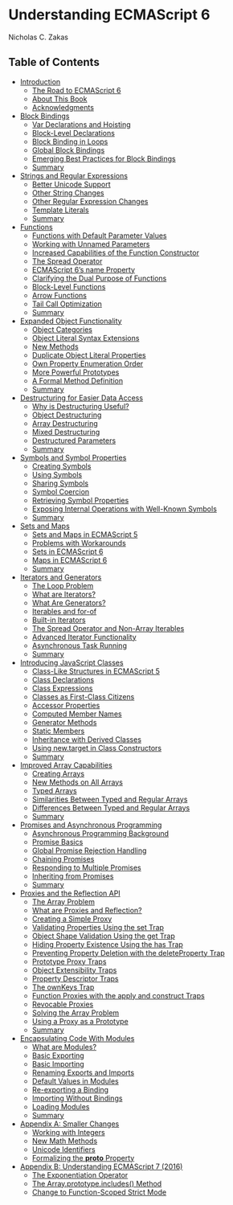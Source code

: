 # Understanding ECMAScript 6
   Nicholas C. Zakas
## Table of Contents
* [Introduction](00-Introduction.md) 
    * [The Road to ECMAScript 6]() 
    * [About This Book]() 
    * [Acknowledgments]() 
* [Block Bindings](01-Block-Bindings.md) 
    * [Var Declarations and Hoisting]() 
    * [Block-Level Declarations]() 
    * [Block Binding in Loops]() 
    * [Global Block Bindings]() 
    * [Emerging Best Practices for Block Bindings]() 
    * [Summary]() 
* [Strings and Regular Expressions](02-Strings-and-Regular-Expressions.md) 
    * [Better Unicode Support]() 
    * [Other String Changes]() 
    * [Other Regular Expression Changes]() 
    * [Template Literals]() 
    * [Summary]() 
* [Functions](03-Functions.md) 
    * [Functions with Default Parameter Values]() 
    * [Working with Unnamed Parameters]() 
    * [Increased Capabilities of the Function Constructor]() 
    * [The Spread Operator]() 
    * [ECMAScript 6’s name Property]() 
    * [Clarifying the Dual Purpose of Functions]() 
    * [Block-Level Functions]() 
    * [Arrow Functions]() 
    * [Tail Call Optimization]() 
    * [Summary]() 
* [Expanded Object Functionality](04-Objects.md) 
    * [Object Categories]() 
    * [Object Literal Syntax Extensions]() 
    * [New Methods]() 
    * [Duplicate Object Literal Properties]() 
    * [Own Property Enumeration Order]() 
    * [More Powerful Prototypes]() 
    * [A Formal Method Definition]() 
    * [Summary]() 
* [Destructuring for Easier Data Access](05-Destructuring.md) 
    * [Why is Destructuring Useful?]() 
    * [Object Destructuring]() 
    * [Array Destructuring]() 
    * [Mixed Destructuring]() 
    * [Destructured Parameters]() 
    * [Summary]() 
* [Symbols and Symbol Properties](06-Symbols.md) 
    * [Creating Symbols]() 
    * [Using Symbols]() 
    * [Sharing Symbols]() 
    * [Symbol Coercion]() 
    * [Retrieving Symbol Properties]() 
    * [Exposing Internal Operations with Well-Known Symbols]() 
    * [Summary]() 
* [Sets and Maps](07-Sets-And-Maps.md) 
    * [Sets and Maps in ECMAScript 5]() 
    * [Problems with Workarounds]() 
    * [Sets in ECMAScript 6]() 
    * [Maps in ECMAScript 6]() 
    * [Summary]() 
* [Iterators and Generators](08-Iterators-And-Generators.md) 
    * [The Loop Problem]() 
    * [What are Iterators?]() 
    * [What Are Generators?]() 
    * [Iterables and for-of]() 
    * [Built-in Iterators]() 
    * [The Spread Operator and Non-Array Iterables]() 
    * [Advanced Iterator Functionality]() 
    * [Asynchronous Task Running]() 
    * [Summary]() 
* [Introducing JavaScript Classes](09-Classes.md) 
    * [Class-Like Structures in ECMAScript 5]() 
    * [Class Declarations]() 
    * [Class Expressions]() 
    * [Classes as First-Class Citizens]() 
    * [Accessor Properties]() 
    * [Computed Member Names]() 
    * [Generator Methods]() 
    * [Static Members]() 
    * [Inheritance with Derived Classes]() 
    * [Using new.target in Class Constructors]() 
    * [Summary]() 
* [Improved Array Capabilities](10-Arrays.md) 
    * [Creating Arrays]() 
    * [New Methods on All Arrays]() 
    * [Typed Arrays]() 
    * [Similarities Between Typed and Regular Arrays]() 
    * [Differences Between Typed and Regular Arrays]() 
    * [Summary]() 
* [Promises and Asynchronous Programming](11-Promises.md) 
    * [Asynchronous Programming Background]() 
    * [Promise Basics]() 
    * [Global Promise Rejection Handling]() 
    * [Chaining Promises]() 
    * [Responding to Multiple Promises]() 
    * [Inheriting from Promises]() 
    * [Summary]() 
* [Proxies and the Reflection API](12-Proxies-and-Reflection.md) 
    * [The Array Problem]() 
    * [What are Proxies and Reflection?]() 
    * [Creating a Simple Proxy]() 
    * [Validating Properties Using the set Trap]() 
    * [Object Shape Validation Using the get Trap]() 
    * [Hiding Property Existence Using the has Trap]() 
    * [Preventing Property Deletion with the deleteProperty Trap]() 
    * [Prototype Proxy Traps]() 
    * [Object Extensibility Traps]() 
    * [Property Descriptor Traps]() 
    * [The ownKeys Trap]() 
    * [Function Proxies with the apply and construct Traps]() 
    * [Revocable Proxies]() 
    * [Solving the Array Problem]() 
    * [Using a Proxy as a Prototype]() 
    * [Summary]() 
* [Encapsulating Code With Modules](13-Modules.md) 
    * [What are Modules?]() 
    * [Basic Exporting]() 
    * [Basic Importing]() 
    * [Renaming Exports and Imports]() 
    * [Default Values in Modules]() 
    * [Re-exporting a Binding]() 
    * [Importing Without Bindings]() 
    * [Loading Modules]() 
    * [Summary]() 
* [Appendix A: Smaller Changes](A-Other-Changes.md) 
    * [Working with Integers]() 
    * [New Math Methods]() 
    * [Unicode Identifiers]() 
    * [Formalizing the __proto__ Property]() 
* [Appendix B: Understanding ECMAScript 7 (2016)](B-ECMAScript-7.md) 
    * [The Exponentiation Operator]() 
    * [The Array.prototype.includes() Method]() 
    * [Change to Function-Scoped Strict Mode]() 
    
